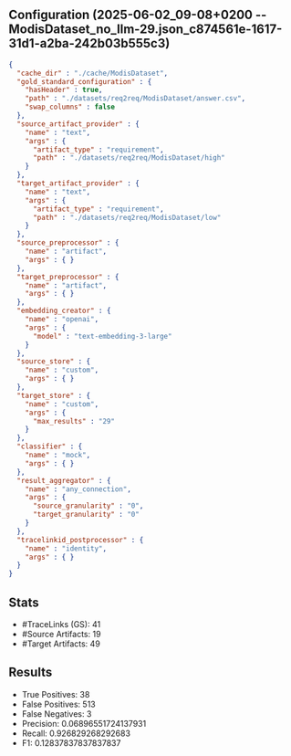 ## Configuration (2025-06-02_09-08+0200 -- ModisDataset_no_llm-29.json_c874561e-1617-31d1-a2ba-242b03b555c3)
```json
{
  "cache_dir" : "./cache/ModisDataset",
  "gold_standard_configuration" : {
    "hasHeader" : true,
    "path" : "./datasets/req2req/ModisDataset/answer.csv",
    "swap_columns" : false
  },
  "source_artifact_provider" : {
    "name" : "text",
    "args" : {
      "artifact_type" : "requirement",
      "path" : "./datasets/req2req/ModisDataset/high"
    }
  },
  "target_artifact_provider" : {
    "name" : "text",
    "args" : {
      "artifact_type" : "requirement",
      "path" : "./datasets/req2req/ModisDataset/low"
    }
  },
  "source_preprocessor" : {
    "name" : "artifact",
    "args" : { }
  },
  "target_preprocessor" : {
    "name" : "artifact",
    "args" : { }
  },
  "embedding_creator" : {
    "name" : "openai",
    "args" : {
      "model" : "text-embedding-3-large"
    }
  },
  "source_store" : {
    "name" : "custom",
    "args" : { }
  },
  "target_store" : {
    "name" : "custom",
    "args" : {
      "max_results" : "29"
    }
  },
  "classifier" : {
    "name" : "mock",
    "args" : { }
  },
  "result_aggregator" : {
    "name" : "any_connection",
    "args" : {
      "source_granularity" : "0",
      "target_granularity" : "0"
    }
  },
  "tracelinkid_postprocessor" : {
    "name" : "identity",
    "args" : { }
  }
}
```

## Stats
* #TraceLinks (GS): 41
* #Source Artifacts: 19
* #Target Artifacts: 49
## Results
* True Positives: 38
* False Positives: 513
* False Negatives: 3
* Precision: 0.06896551724137931
* Recall: 0.926829268292683
* F1: 0.12837837837837837
